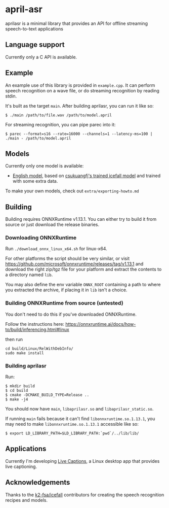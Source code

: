 # april-asr

aprilasr is a minimal library that provides an API for offline streaming speech-to-text applications

## Language support
Currently only a C API is available.

## Example
An example use of this library is provided in `example.cpp`. It can perform speech recognition on a wave file, or do streaming recognition by reading stdin.

It's built as the target `main`. After building aprilasr, you can run it like so:
```
$ ./main /path/to/file.wav /path/to/model.april
```

For streaming recognition, you can pipe parec into it:
```
$ parec --format=s16 --rate=16000 --channels=1 --latency-ms=100 | ./main - /path/to/model.april
```

## Models
Currently only one model is available:
* [English model](https://april.sapples.net/aprilv0_en-us.april), based on [csukuangfj's trained icefall model](https://huggingface.co/csukuangfj/icefall-asr-librispeech-lstm-transducer-stateless2-2022-09-03/tree/main/exp) and trained with some extra data.

To make your own models, check out `extra/exporting-howto.md`

## Building
Building requires ONNXRuntime v1.13.1. You can either try to build it from source or just download the release binaries.

### Downloading ONNXRuntime
Run `./download_onnx_linux_x64.sh` for linux-x64.

For other platforms the script should be very similar, or visit https://github.com/microsoft/onnxruntime/releases/tag/v1.13.1 and download the right zip/tgz file for your platform and extract the contents to a directory named `lib`.

You may also define the env variable `ONNX_ROOT` containing a path to where you extracted the archive, if placing it in `lib` isn't a choice.

### Building ONNXRuntime from source (untested)
You don't need to do this if you've downloaded ONNXRuntime.

Follow the instructions here: https://onnxruntime.ai/docs/how-to/build/inferencing.html#linux

then run
```
cd build/Linux/RelWithDebInfo/
sudo make install
```

### Building aprilasr
Run:
```
$ mkdir build
$ cd build
$ cmake -DCMAKE_BUILD_TYPE=Release ..
$ make -j4
```

You should now have `main`, `libaprilasr.so` and `libaprilasr_static.so`.

If running `main` fails because it can't find `libonnxruntime.so.1.13.1`, you may need to make `libonnxruntime.so.1.13.1` accessible like so:
```
$ export LD_LIBRARY_PATH=$LD_LIBRARY_PATH:`pwd`/../lib/lib/
```

## Applications
Currently I'm developing [Live Captions](https://github.com/abb128/LiveCaptions), a Linux desktop app that provides live captioning.

## Acknowledgements
Thanks to the [k2-fsa/icefall](https://github.com/k2-fsa/icefall) contributors for creating the speech recognition recipes and models.